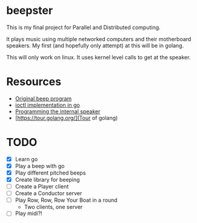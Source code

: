 # beepster

This is my final project for Parallel and Distributed computing.

It plays music using multiple networked computers and their motherboard
speakers. My first (and hopefully only attempt) at this will be in golang.

This will only work on linux. It uses kernel level calls to get at the 
speaker.

# Resources
- [Original beep program](https://github.com/johnath/beep/blob/master/beep.c)
- [ioctl implementation in go](https://github.com/edsrzf/fineline/blob/master/ioctl.go)
- [Programming the internal speaker](http://www.tldp.org/LDP/lpg/node83.html)
- [https://tour.golang.org/](Tour of golang)

# TODO
- [X] Learn go
- [X] Play a beep with go
- [X] Play different pitched beeps
- [X] Create library for beeping
- [ ] Create a Player client
- [ ] Create a Conductor server
- [ ] Play Row, Row, Row Your Boat in a round
	- Two clients, one server
- [ ] Play midi?!

